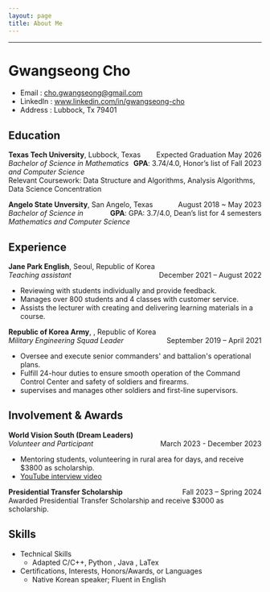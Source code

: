 ```yaml
---
layout: page
title: About Me
---
```


---

# Gwangseong Cho

- Email : cho.gwangseong@gmail.com
- LinkedIn : www.linkedin.com/in/gwangseong-cho
- Address : Lubbock, Tx 79401

## Education

<p style="text-align:left;">
    <strong>Texas Tech University</strong>, Lubbock, Texas 
    <span style="float:right;">
        Expected Graduation May 2026
    </span>
    <br>
    <span style="float:right;">
        <strong>GPA</strong>: 3.74/4.0, Honor’s list of Fall 2023
    </span>
<em>Bachelor of Science in Mathematics and Computer Science</em>
<br>
<span>Relevant Coursework: Data Structure and Algorithms, Analysis Algorithms, Data Science Concentration</span>
</p>

<p style="text-align:left;">
    <strong>Angelo State Unversity</strong>, San Angelo, Texas 
    <span style="float:right;">
        August 2018 ~ May 2023
    </span>
    <br>
    <span style="float:right;">
        <strong>GPA</strong>: GPA: 3.7/4.0, Dean’s list for 4 semesters
    </span>
    <em>Bachelor of Science in Mathematics and Computer Science</em>
</p>

## Experience

<p style="text-align:left;">
    <strong>Jane Park English</strong>, Seoul, Republic of Korea
    <br> 
    <em>Teaching assistant</em>
    <span style="float:right;">
    December 2021 – August 2022
    </span>
    <br>
</p>

- Reviewing with students individually and provide feedback.
- Manages over 800 students and 4 classes with customer service.
- Assists the lecturer with creating and delivering learning materials in a course.

<p style="text-align:left;">
    <strong>Republic of Korea Army</strong>, , Republic of Korea
    <br> 
    <em>Military Engineering Squad Leader</em>
    <span style="float:right;">
       September 2019 – April 2021
    </span>
    <br>
</p>

- Oversee and execute senior commanders' and battalion's operational plans.
- Fulfill 24-hour duties to ensure smooth operation of the Command Control Center and safety of soldiers and firearms.
- supervises and manages other soldiers and first-line supervisors.

## Involvement & Awards

<p style="text-align:left;">
    <strong>World Vision South (Dream Leaders) </strong>
    <br> 
    <em>Volunteer and Participant</em>
    <span style="float:right;">
        March 2023 - December 2023
    </span>
    <br>
</p>

- Mentoring students, volunteering in rural area for days, and receive $3800 as scholarship.
- [YouTube interview video](https://www.youtube.com/watch?v=OH2tH9OfCHo&t=1m30s)

<p style="text-align:left;">
    <strong>Presidential Transfer Scholarship</strong> 
    <span style="float:right;">
        Fall 2023 – Spring 2024
    </span>
    <br>
    Awarded Presidential Transfer Scholarship and receive $3000 as scholarship.
</p>

## Skills

- Technical Skills
  - Adapted C/C++, Python , Java , LaTex
- Certifications, Interests, Honors/Awards, or Languages
  - Native Korean speaker; Fluent in English

